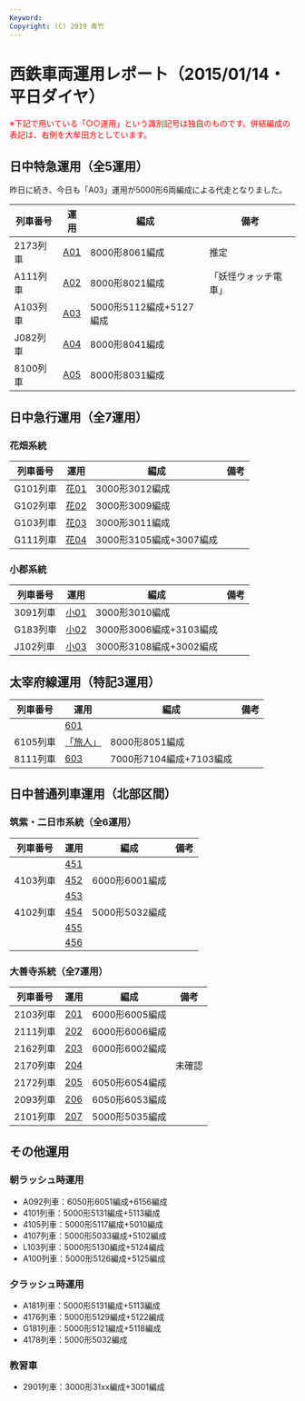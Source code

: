 ```yaml
---
Keyword: 
Copyright: (C) 2019 青竹
---
```


# 西鉄車両運用レポート（2015/01/14・平日ダイヤ）

<span style="color:#FF0000;">※下記で用いている「○○運用」という識別記号は独自のものです。併結編成の表記は、右側を大牟田方としています。</span>

## 日中特急運用（全5運用）

昨日に続き、今日も「A03」運用が5000形6両編成による代走となりました。

| 列車番号 | 運用 | 編成 | 備考 |
| --- | --- | --- | --- |
| 2173列車 | [A01](https://aotake91.net/railway/nishitetsu/dia/20140322/unyoulist-weekday.htm#WA01) | 8000形8061編成 | 推定 |
| A111列車 | [A02](https://aotake91.net/railway/nishitetsu/dia/20140322/unyoulist-weekday.htm#WA02) | 8000形8021編成 | 「妖怪ウォッチ電車」 |
| A103列車 | [A03](https://aotake91.net/railway/nishitetsu/dia/20140322/unyoulist-weekday.htm#WA03) | 5000形5112編成+5127編成 |  |
| J082列車 | [A04](https://aotake91.net/railway/nishitetsu/dia/20140322/unyoulist-weekday.htm#WA04) | 8000形8041編成 |  |
| 8100列車 | [A05](https://aotake91.net/railway/nishitetsu/dia/20140322/unyoulist-weekday.htm#WA05) | 8000形8031編成 |  |

## 日中急行運用（全7運用）

### 花畑系統

| 列車番号 | 運用 | 編成 | 備考 |
| --- | --- | --- | --- |
| G101列車 | [花01](https://aotake91.net/railway/nishitetsu/dia/20140322/unyoulist-weekday.htm#WG01) | 3000形3012編成 |  |
| G102列車 | [花02](https://aotake91.net/railway/nishitetsu/dia/20140322/unyoulist-weekday.htm#WG02) | 3000形3009編成 |  |
| G103列車 | [花03](https://aotake91.net/railway/nishitetsu/dia/20140322/unyoulist-weekday.htm#WG03) | 3000形3011編成 |  |
| G111列車 | [花04](https://aotake91.net/railway/nishitetsu/dia/20140322/unyoulist-weekday.htm#WG04) | 3000形3105編成+3007編成 |  |

### 小郡系統

| 列車番号 | 運用 | 編成 | 備考 |
| --- | --- | --- | --- |
| 3091列車 | [小01](https://aotake91.net/railway/nishitetsu/dia/20140322/unyoulist-weekday.htm#WJ01) | 3000形3010編成 |  |
| G183列車 | [小02](https://aotake91.net/railway/nishitetsu/dia/20140322/unyoulist-weekday.htm#WJ02) | 3000形3006編成+3103編成 |  |
| J102列車 | [小03](https://aotake91.net/railway/nishitetsu/dia/20140322/unyoulist-weekday.htm#WJ03) | 3000形3108編成+3002編成 |  |

## 太宰府線運用（特記3運用）

| 列車番号 | 運用 | 編成 | 備考 |
| --- | --- | --- | --- |
|  | [601](https://aotake91.net/railway/nishitetsu/dia/20140322/unyoulist-weekday.htm#W601) |  |  |
| 6105列車 | [「旅人」](https://aotake91.net/railway/nishitetsu/dia/20140322/unyoulist-weekday.htm#W602) | 8000形8051編成 |  |
| 8111列車 | [603](https://aotake91.net/railway/nishitetsu/dia/20140322/unyoulist-weekday.htm#W603) | 7000形7104編成+7103編成 |  |

## 日中普通列車運用（北部区間）

### 筑紫・二日市系統（全6運用）

| 列車番号 | 運用 | 編成 | 備考 |
| --- | --- | --- | --- |
|  | [451](https://aotake91.net/railway/nishitetsu/dia/20140322/unyoulist-weekday.htm#W451) |  |  |
| 4103列車 | [452](https://aotake91.net/railway/nishitetsu/dia/20140322/unyoulist-weekday.htm#W452) | 6000形6001編成 |  |
|  | [453](https://aotake91.net/railway/nishitetsu/dia/20140322/unyoulist-weekday.htm#W453) |  |  |
| 4102列車 | [454](https://aotake91.net/railway/nishitetsu/dia/20140322/unyoulist-weekday.htm#W454) | 5000形5032編成 |  |
|  | [455](https://aotake91.net/railway/nishitetsu/dia/20140322/unyoulist-weekday.htm#W455) |  |  |
|  | [456](https://aotake91.net/railway/nishitetsu/dia/20140322/unyoulist-weekday.htm#W456) |  |  |

### 大善寺系統（全7運用）

| 列車番号 | 運用 | 編成 | 備考 |
| --- | --- | --- | --- |
| 2103列車 | [201](https://aotake91.net/railway/nishitetsu/dia/20140322/unyoulist-weekday.htm#W201) | 6000形6005編成 |  |
| 2111列車 | [202](https://aotake91.net/railway/nishitetsu/dia/20140322/unyoulist-weekday.htm#W202) | 6000形6006編成 |  |
| 2162列車 | [203](https://aotake91.net/railway/nishitetsu/dia/20140322/unyoulist-weekday.htm#W203) | 6000形6002編成 |  |
| 2170列車 | [204](https://aotake91.net/railway/nishitetsu/dia/20140322/unyoulist-weekday.htm#W204) |  | 未確認 |
| 2172列車 | [205](https://aotake91.net/railway/nishitetsu/dia/20140322/unyoulist-weekday.htm#W205) | 6050形6054編成 |  |
| 2093列車 | [206](https://aotake91.net/railway/nishitetsu/dia/20140322/unyoulist-weekday.htm#W206) | 6050形6053編成 |  |
| 2101列車 | [207](https://aotake91.net/railway/nishitetsu/dia/20140322/unyoulist-weekday.htm#W207) | 5000形5035編成 |  |

## その他運用

### 朝ラッシュ時運用

* A092列車：6050形6051編成+6156編成
* 4101列車：5000形5131編成+5113編成
* 4105列車：5000形5117編成+5010編成
* 4107列車：5000形5033編成+5102編成
* L103列車：5000形5130編成+5124編成
* A100列車：5000形5126編成+5125編成

### 夕ラッシュ時運用

* A181列車：5000形5131編成+5113編成
* 4176列車：5000形5129編成+5122編成
* G181列車：5000形5121編成+5118編成
* 4178列車：5000形5032編成

### 教習車

* 2901列車：3000形31xx編成+3001編成


